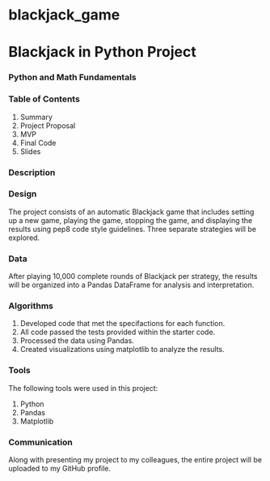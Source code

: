 # blackjack_game

# Blackjack in Python Project
### Python and Math Fundamentals 

### Table of Contents
1. Summary
2. Project Proposal
3. MVP
4. Final Code
5. Slides

### Description


### Design
The project consists of an automatic Blackjack game that includes setting up a new game, playing the game, stopping the game, and displaying the results using pep8 code style guidelines. Three separate strategies will be explored.

### Data
After playing 10,000 complete rounds of Blackjack per strategy, the results will be organized into a Pandas DataFrame for analysis and interpretation.

### Algorithms
1. Developed code that met the specifactions for each function.
2. All code passed the tests provided within the starter code.
3. Processed the data using Pandas.
4. Created visualizations using matplotlib to analyze the results.

### Tools
The following tools were used in this project:
1. Python
2. Pandas
3. Matplotlib

### Communication
Along with presenting my project to my colleagues, the entire project will be uploaded to my GitHub profile.
